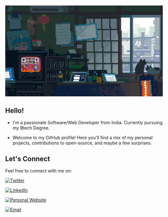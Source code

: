 ![GIF](/Assets/Banner.gif)

## Hello!

- I'm a passionate Software/Web Developer from India. Currently pursuing my Btech Degree.

- Welcome to my GitHub profile! Here you'll find a mix of my personal projects, contributions to open-source, and maybe a few surprises.

## Let's Connect

Feel free to connect with me on:

<a href="https://twitter.com/itzshamit" target="_blank"><img src="https://img.shields.io/badge/Twitter-%231DA1F2.svg?&style=for-the-badge&logo=Twitter&logoColor=white" alt="Twitter"></a>

<a href="https://www.linkedin.com/in/shamit-mishra-6a0725267/" target="_blank"><img src="https://img.shields.io/badge/LinkedIn-%230077B5.svg?&style=for-the-badge&logo=linkedin&logoColor=white" alt="LinkedIn"></a>

<a href="link/to/website" target="_blank"><img src="https://img.shields.io/badge/Personal%20Website-%2312100E.svg?&style=for-the-badge&logo=GitHub&logoColor=white" alt="Personal Website"></a>

<a href="mailto:shamitmishra22@gmail.com" target="_blank"><img src="https://img.shields.io/badge/Email-%23D14836.svg?&style=for-the-badge&logo=Gmail&logoColor=white" alt="Email"></a>

